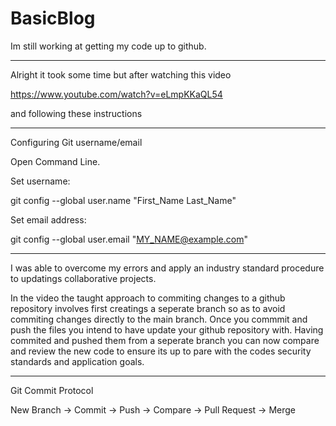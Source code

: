 # BasicBlog

Im still working at getting my code up to github.

*****************************************************************************************************

Alright it took some time but after watching this video

https://www.youtube.com/watch?v=eLmpKKaQL54

and following these instructions

*****************************************************************************************************

Configuring Git username/email

Open Command Line.

Set username:

git config --global user.name "First_Name Last_Name"

Set email address:

git config --global user.email "MY_NAME@example.com"

**************************************************************************************************

I was able to overcome my errors and apply an industry standard procedure to updatings
collaborative projects.

In the video the taught approach to commiting changes to a github repository involves first creatings
a seperate branch so as to avoid commiting changes directly to the main branch. Once you commmit and push the files you intend to have update your github repository with. Having commited and pushed them from a seperate branch you can now compare and review the new code to ensure its up to pare with the codes security standards and application goals.

***************************************************************************************************

Git Commit Protocol

New Branch -> Commit -> Push -> Compare -> Pull Request -> Merge

